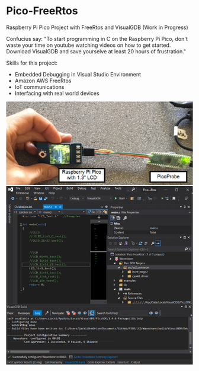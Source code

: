 # Pico-FreeRtos
Raspberry Pi Pico Project with FreeRtos and VisualGDB (Work in Progress)

Confucius say: "To start programming in C on the Raspberry Pi Pico, don't waste your time on youtube watching
videos on how to get started.
Download VisualGDB and save yourselve at least 20 hours of frustration."

Skills for this project:
- Embedded Debugging in Visual Studio Environment
- Amazon AWS FreeRtos
- IoT communications
- Interfacing with real world devices


![](pico_system.png)
![](visualgdb_ide.png)

